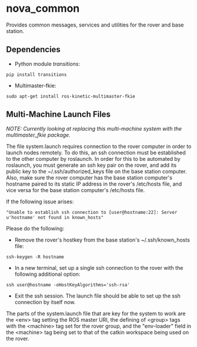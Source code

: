 # nova_common
Provides common messages, services and utilities for the rover and base station.

## Dependencies

- Python module *transitions*:
```
pip install transitions
```

- Multimaster-fkie:
```
sudo apt-get install ros-kinetic-multimaster-fkie
```

## Multi-Machine Launch Files

*NOTE: Currently looking at replacing this multi-machine system with the multimaster_fkie package.*

The file system.launch requires connection to the rover computer in order to launch nodes remotely. To do this, an ssh connection must be established to the other computer by roslaunch. In order for this to be automated by roslaunch, you must generate an ssh key pair on the rover, and add its public key to the ~/.ssh/authorized_keys file on the base station computer. Also, make sure the rover computer has the base station computer's hostname paired to its static IP address in the rover's /etc/hosts file, and vice versa for the base station computer's /etc/hosts file.

If the following issue arises:
  
  ```"Unable to establish ssh connection to [user@hostname:22]: Server u'hostname' not found in known_hosts"```

Please do the following:
  
  - Remove the rover's hostkey from the base station's ~/.ssh/known_hosts file:
  
  ```ssh-keygen -R hostname```
  - In a new terminal, set up a single ssh connection to the rover with the following additional option:
  
  ```ssh user@hostname -oHostKeyAlgorithms='ssh-rsa'```
  - Exit the ssh session. The launch file should be able to set up the ssh connection by itself now.
  
The parts of the system.launch file that are key for the system to work are the \<env\> tag setting the ROS master URI, the defining of \<group\> tags with the \<machine\> tag set for the rover group, and the "env-loader" field in the \<machine\> tag being set to that of the catkin workspace being used on the rover.
 
